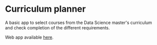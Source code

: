 # Curriculum planner
A basic app to select courses from the Data Science master's curriculum and check completion of the different requirements.

Web app available [here](https://emile-jn.github.io/curriculum-planner/).
